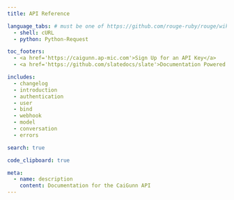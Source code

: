 ```yaml
---
title: API Reference

language_tabs: # must be one of https://github.com/rouge-ruby/rouge/wiki/List-of-supported-languages-and-lexers
  - shell: cURL
  - python: Python-Request

toc_footers:
  - <a href='https://caigunn.ap-mic.com'>Sign Up for an API Key</a>
  - <a href='https://github.com/slatedocs/slate'>Documentation Powered by Slate</a>

includes:
  - changelog
  - introduction
  - authentication
  - user
  - bind
  - webhook
  - model
  - conversation
  - errors

search: true

code_clipboard: true

meta:
  - name: description
    content: Documentation for the CaiGunn API
---
```


